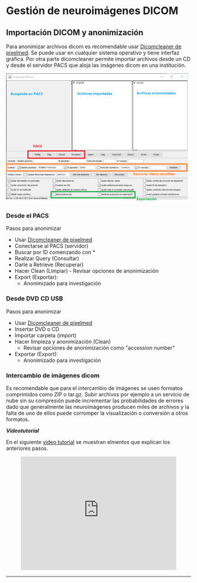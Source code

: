 # Gestión de neuroimágenes DICOM

## Importación DICOM y anonimización
Para anonimizar archivos dicom es recomendable usar [Dicomcleaner de pixelmed](http://www.dclunie.com/pixelmed/software/webstart/DicomCleanerUsage.html). Se puede usar en cualquier sistema operativo y tiene interfaz gráfica. Por otra parte dicomcleaner permite importar archivos desde un CD y desde el servidor PACS que aloja las imágenes dicom en una institución.

![dicomclean](img/dicomclean.png)

### Desde el PACS
Pasos para anonimizar

- Usar [Dicomcleaner de pixelmed](http://www.dclunie.com/pixelmed/software/webstart/DicomCleanerUsage.html)
- Conectarse al PACS (servidor)
- Buscar por ID comenzando con *
- Realizar Query (Consultar)
- Darle a Retrieve (Recuperar)
- Hacer Clean (Limpiar) - Revisar opciones de anonimización
- Export (Exportar):
	- Anonimizado para investigación

### Desde DVD CD USB
Pasos para anonimizar

- Usar [Dicomcleaner de pixelmed](http://www.dclunie.com/pixelmed/software/webstart/DicomCleanerUsage.html)
- Insertar DVD o CD
- Importar carpeta (import)
- Hacer limpieza y anonimización (Clean)
	- Revisar opciones de anonimización como "accession number"
- Exportar (Export):
	- Anonimizado para investigación

### Intercambio de imágenes dicom
Es recomendable que para el intercambio de imágenes se usen formatos comprimidos como ZIP o tar.gz. Subir archivos por ejemplo a un servicio de nube sin su compresión puede incrementar las probabilidades de errores dado que generalmente las neuroimágenes producen miles de archivos y la falta de uno de ellos puede corromper la visualización o conversión a otros formatos.

***Videotutorial***

En el siguiente [video tutorial](https://youtu.be/sTndWTDefVw) se muestran elmentos que explican los anteriores pasos.


<!-- blank line -->
<figure class="video_container">
  <iframe src="https://www.youtube.com/embed/sTndWTDefVw" width="100%" height="310" frameborder="0" allowfullscreen="true"> </iframe>
</figure>
<!-- blank line -->


* * *
